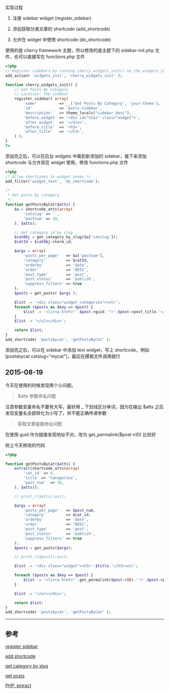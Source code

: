 <!-- title:WordPress 在 Sidebar 中显示某个分类下的文章 -->
<!-- keywords:WordPress, Sidebar -->

实现过程

1. 注册 sidebar widget (register_sidebar)

2. 添加获取分类文章的 shortcode (add_shortcode)

3. 允许在 widget 中使用 shortcode (do_shortcode)

使用的是 cherry framework 主题，所以修改的是主题下的 sidebar-init.php 文件，也可以直接写在 functions.php 文件

```php
<?php
// Register sidebars by running cherry_widgets_init() on the widgets_init hook.
add_action( 'widgets_init', 'cherry_widgets_init' );

function cherry_widgets_init() {
	// Get Posts By Category
	// Location: the sidebar
	register_sidebar( array(
		'name'          => __('Get Posts By Category', 'your-theme'),
		'id'            => 'posts-sidebar',
		'description'   => theme_locals("sidebar_desc"),
		'before_widget' => '<div id="%1$s" class="widget">',
		'after_widget'  => '</div>',
		'before_title'  => '<h3>',
		'after_title'   => '</h3>',
	) );
}
?>
```

添加完之后，可以在后台 widgets 中看到新添加的 sidebar，接下来添加 shortcode 与允许其在 widget 使用，修改 functions.php 文件

```php
<?php
/* Allow shortcodes in widget areas */
add_filter('widget_text', 'do_shortcode');

/* 
 * Get posts by category
 */
function getPostsByCat($atts) {
    $a = shortcode_atts(array(
        'catslug' => '',
        'postnum' => 10,
    ), $atts);

    // Get category id by slug
    $catObj = get_category_by_slug($a['catslug']);
    $catId = $catObj->term_id;

    $args = array(
		'posts_per_page'   => $a['postnum'],
		'category'         => $catId,
		'orderby'          => 'date',
		'order'            => 'DESC',
		'post_type'        => 'post',
		'post_status'      => 'publish',
		'suppress_filters' => true 
	);
	$posts = get_posts( $args );

	$list .= '<div class="widget_categories"><ul>';
	foreach ($posts as $key => $post) {
		$list .= '<li><a href="'.$post->guid.'">'.$post->post_title.'</a></li>';	
	}
	$list .= '</ul></div>';

	return $list;
}
add_shortcode( 'postsbycat', 'getPostsByCat' );
```

添加完之后，可以在 sidebar 中添加 text widget，写上 shortcode，例如 [postsbycat catslug="mycat"]，最后在模板文件调用就行

## 2015-08-19

今天在使用的时候发现两个小问题。

> $atts 参数命名问题

注意参数变量命名不要有大写，最好用 _ 下划线区分单词，因为在输出 $atts 之后发现变量名全部转化为小写了，并不能正确传递参数

> 获取文章链接地址问题

在使用 guid 作为链接发现地址不对，改为 get_permalink($post->ID) 比较好

附上今天修改的代码

```php
<?php

function getPostsByCat($atts) {
	extract(shortcode_atts(array(
        'cat_id' => 0,
        'title' => 'Categories',
        'post_num'	=> 10,
    ), $atts));

    // print_r($atts);exit;

    $args = array(
    	'posts_per_page'   => $post_num,
		'category'         => $cat_id,
		'orderby'          => 'date',
		'order'            => 'DESC',
		'post_type'        => 'post',
		'post_status'      => 'publish',
		'suppress_filters' => true 
	);
	$posts = get_posts($args);

	// print_r($posts);exit;

	$list .= '<div class="widget"><h3>'.$title.'</h3><ul>';

	foreach ($posts as $key => $post) {
		$list .= '<li><a href="'.get_permalink($post->ID).'">'.$post->post_title.'</a></li>';	
	}

	$list .= '</ul></div>';

	return $list;
}
add_shortcode( 'postsbycat', 'getPostsByCat' );
```

---

## 参考

[register sidebar](https://codex.wordpress.org/Function_Reference/register_sidebar)

[add shortcode](https://codex.wordpress.org/Function_Reference/add_shortcode)

[get category by slug](https://codex.wordpress.org/Function_Reference/get_category_by_slug)

[get posts](https://codex.wordpress.org/Template_Tags/get_posts)

[PHP: extract](http://php.net/manual/en/function.extract.php)
